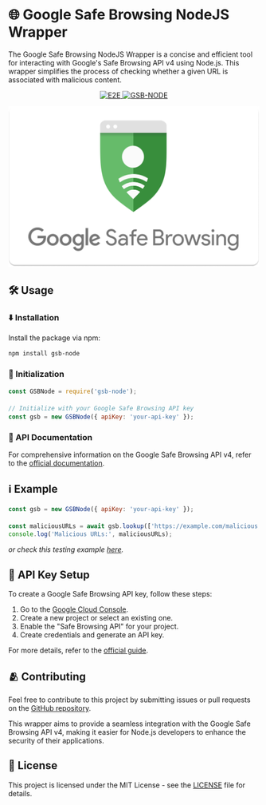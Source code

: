 # 🌐 Google Safe Browsing NodeJS Wrapper

The Google Safe Browsing NodeJS Wrapper is a concise and efficient tool for interacting with Google's Safe Browsing API v4 using Node.js. This wrapper simplifies the process of checking whether a given URL is associated with malicious content.

<p align="center">
  <a href="https://github.com/ErnaneJ/gsb-node/actions/workflows/e2e.yml">
    <img src="https://github.com/ErnaneJ/gsb-node/actions/workflows/e2e.yml/badge.svg?branch=main" alt="E2E"/>
  </a>
  <a href="(https://www.npmjs.com/package/gsb-node">
    <img src="https://img.shields.io/badge/NPM-gsb--node-BC3433" alt="GSB-NODE"/>
  </a>
<p>

<p align="center">
  <img src="https://raw.githubusercontent.com/ErnaneJ/gsb-node/main/assets/google_safe_browsing_banner.png"/>
</p>

## 🛠️ Usage

### ⬇️ Installation

Install the package via npm:

```bash
npm install gsb-node
```

### 📍 Initialization

```javascript
const GSBNode = require('gsb-node');

// Initialize with your Google Safe Browsing API key
const gsb = new GSBNode({ apiKey: 'your-api-key' });
```

### 📃 API Documentation

For comprehensive information on the Google Safe Browsing API v4, refer to the [official documentation](https://developers.google.com/safe-browsing/v4/).

## ℹ️ Example

```javascript
const gsb = new GSBNode({ apiKey: 'your-api-key' });

const maliciousURLs = await gsb.lookup(['https://example.com/malicious']);
console.log('Malicious URLs:', maliciousURLs);
```

_or check this testing example [here](https://github.com/ErnaneJ/gsb-node/blob/main/examples/example.js)._

## 🔐 API Key Setup

To create a Google Safe Browsing API key, follow these steps:

1. Go to the [Google Cloud Console](https://console.cloud.google.com/).
2. Create a new project or select an existing one.
3. Enable the "Safe Browsing API" for your project.
4. Create credentials and generate an API key.

For more details, refer to the [official guide](https://developers.google.com/safe-browsing/v4/get-started).

## 🫂 Contributing

Feel free to contribute to this project by submitting issues or pull requests on the [GitHub repository](https://github.com/ErnaneJ/gsb-node).

This wrapper aims to provide a seamless integration with the Google Safe Browsing API v4, making it easier for Node.js developers to enhance the security of their applications.

## 📄 License

This project is licensed under the MIT License - see the [LICENSE](https://github.com/ErnaneJ/gsb-node/blob/700be5f25afd922d1a35cb36f74ed916b75e2cf4/LICENSE) file for details.
